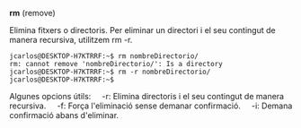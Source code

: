 **rm** (remove)

Elimina fitxers o directoris. Per eliminar un directori i el seu contingut de manera recursiva, utilitzem rm -r.​

```
jcarlos@DESKTOP-H7KTRRF:~$ rm nombreDirectorio/
rm: cannot remove 'nombreDirectorio/': Is a directory
jcarlos@DESKTOP-H7KTRRF:~$ rm -r nombreDirectorio/
jcarlos@DESKTOP-H7KTRRF:~$
```

Algunes opcions útils:​
    -r: Elimina directoris i el seu contingut de manera recursiva.​
    -f: Força l'eliminació sense demanar confirmació.​
    -i: Demana confirmació abans d'eliminar.​